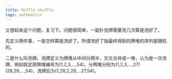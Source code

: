 ```yaml
---
title: Riffle shuffle
tags: mathmatics
---
```


又想起来这个问题，复习下。问题很简单，一副扑克牌需要洗几次算是洗好了。

先定义两件事，一是怎样算是洗好了。所谓洗好了指最终得到的牌堆的序列是随机的。

二是什么叫洗牌。洗牌定义为牌堆从中间分两半，交叉合并成一堆，认为是一次洗牌，例如假定原牌堆编号为(1,2,3,...,54)，分两堆分别为(1,2,3,...,27)(28,29,...,54)，洗牌后为(1,28,2,29,...27,54)。
